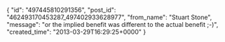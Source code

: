  {
   "id": "497445810291356",
   "post_id": "462493170453287_497402933628977",
   "from_name": "Stuart Stone",
   "message": "or the implied benefit was different to the actual benefit ;-)",
   "created_time": "2013-03-29T16:29:25+0000"
 }
